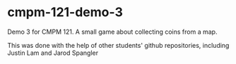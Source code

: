 # cmpm-121-demo-3

Demo 3 for CMPM 121. A small game about collecting coins from a map.

This was done with the help of other students' github repositories, including Justin Lam and Jarod Spangler